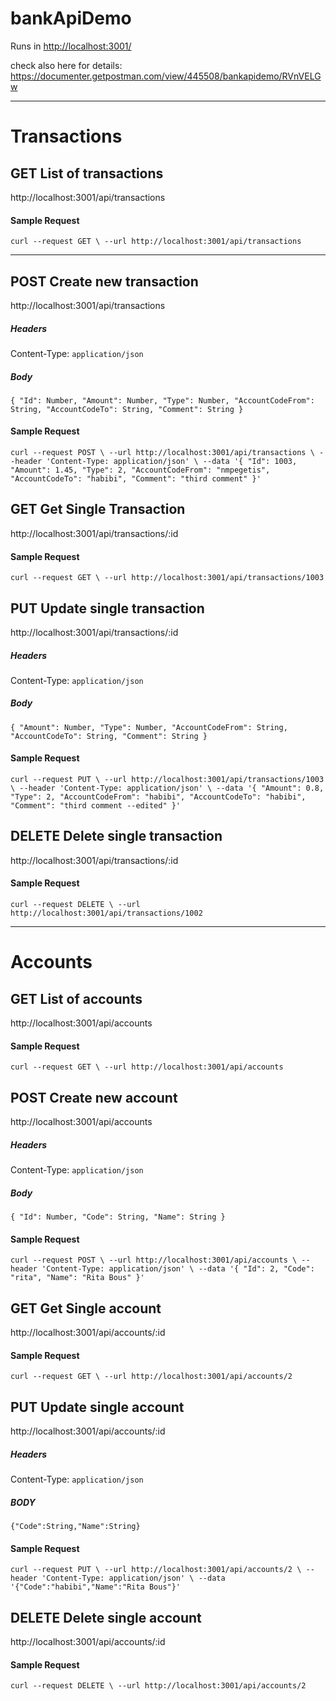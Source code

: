# bankApiDemo #

Runs in [http://localhost:3001/](http://localhost:3001/)

check also here for details: https://documenter.getpostman.com/view/445508/bankapidemo/RVnVELGw

***

# Transactions #


## GET List of transactions ##

http://localhost:3001/api/transactions


#### Sample Request ####

`curl --request GET \
  --url http://localhost:3001/api/transactions
`

---

## POST Create new transaction ## 

http://localhost:3001/api/transactions

##### Headers #####

Content-Type: `application/json`


##### Body #####

`{
    "Id": Number,
    "Amount": Number,
    "Type": Number,
    "AccountCodeFrom": String,
    "AccountCodeTo": String,
    "Comment": String
}`

#### Sample Request ####

`curl --request POST \
  --url http://localhost:3001/api/transactions \
  --header 'Content-Type: application/json' \
  --data '{
    "Id": 1003,
    "Amount": 1.45,
    "Type": 2,
    "AccountCodeFrom": "nmpegetis",
    "AccountCodeTo": "habibi",
    "Comment": "third comment"
}'`

## GET Get Single Transaction ##

http://localhost:3001/api/transactions/:id

#### Sample Request ####

`curl --request GET \
  --url http://localhost:3001/api/transactions/1003`

## PUT Update single transaction ##

http://localhost:3001/api/transactions/:id

##### Headers #####

Content-Type: `application/json`

##### Body #####

`{
    "Amount": Number,
    "Type": Number,
    "AccountCodeFrom": String,
    "AccountCodeTo": String,
    "Comment": String
}`

#### Sample Request ####

`curl --request PUT \
  --url http://localhost:3001/api/transactions/1003 \
  --header 'Content-Type: application/json' \
  --data '{
    "Amount": 0.8,
    "Type": 2,
    "AccountCodeFrom": "habibi",
    "AccountCodeTo": "habibi",
    "Comment": "third comment --edited"
}'`

## DELETE Delete single transaction ##

http://localhost:3001/api/transactions/:id

#### Sample Request ####

`curl --request DELETE \
  --url http://localhost:3001/api/transactions/1002`

***

# Accounts #

## GET List of accounts ##

http://localhost:3001/api/accounts

#### Sample Request ####

`curl --request GET \
  --url http://localhost:3001/api/accounts`

## POST Create new account ##

http://localhost:3001/api/accounts

##### Headers #####

Content-Type: `application/json`

##### Body #####

`{
    "Id": Number,
    "Code": String,
    "Name": String
}`

#### Sample Request ####

`curl --request POST \
  --url http://localhost:3001/api/accounts \
  --header 'Content-Type: application/json' \
  --data '{
    "Id": 2,
    "Code": "rita",
    "Name": "Rita Bous"
}'`

## GET Get Single account ##

http://localhost:3001/api/accounts/:id

#### Sample Request ####

`curl --request GET \
  --url http://localhost:3001/api/accounts/2`

## PUT Update single account ##

http://localhost:3001/api/accounts/:id

##### Headers #####

Content-Type: `application/json`

##### BODY #####

`{"Code":String,"Name":String}`

#### Sample Request ####

`curl --request PUT \
  --url http://localhost:3001/api/accounts/2 \
  --header 'Content-Type: application/json' \
  --data '{"Code":"habibi","Name":"Rita Bous"}'`

## DELETE Delete single account ##

http://localhost:3001/api/accounts/:id

#### Sample Request ####

`curl --request DELETE \
  --url http://localhost:3001/api/accounts/2`